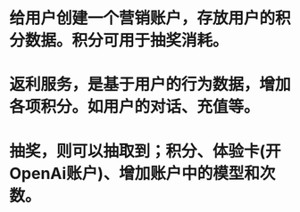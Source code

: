 # 给用户创建一个营销账户，存放用户的积分数据。积分可用于抽奖消耗。
# 返利服务，是基于用户的行为数据，增加各项积分。如用户的对话、充值等。
# 抽奖，则可以抽取到；积分、体验卡(开OpenAi账户)、增加账户中的模型和次数。
